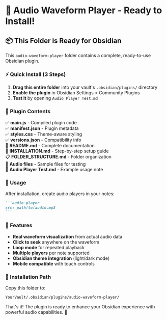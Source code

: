 # 🎵 Audio Waveform Player - Ready to Install!

## 📦 This Folder is Ready for Obsidian

This `audio-waveform-player` folder contains a complete, ready-to-use Obsidian plugin.

### ⚡ Quick Install (3 Steps)

1. **Drag this entire folder** into your vault's `.obsidian/plugins/` directory
2. **Enable the plugin** in Obsidian Settings > Community Plugins  
3. **Test it** by opening `Audio Player Test.md`

### 📁 Plugin Contents

✅ **main.js** - Compiled plugin code  
✅ **manifest.json** - Plugin metadata  
✅ **styles.css** - Theme-aware styling  
✅ **versions.json** - Compatibility info  
📖 **README.md** - Complete documentation  
🚀 **INSTALLATION.md** - Step-by-step setup guide  
📋 **FOLDER_STRUCTURE.md** - Folder organization  
🎵 **Audio files** - Sample files for testing  
📝 **Audio Player Test.md** - Example usage note  

### 🎯 Usage

After installation, create audio players in your notes:

````markdown
```audio-player
src: path/to/audio.mp3
```
````

### 🔧 Features

- **Real waveform visualization** from actual audio data
- **Click to seek** anywhere on the waveform  
- **Loop mode** for repeated playback
- **Multiple players** per note supported
- **Obsidian theme integration** (light/dark mode)
- **Mobile compatible** with touch controls

### 📍 Installation Path

Copy this folder to:
```
YourVault/.obsidian/plugins/audio-waveform-player/
```

That's it! The plugin is ready to enhance your Obsidian experience with powerful audio capabilities. 🎉
